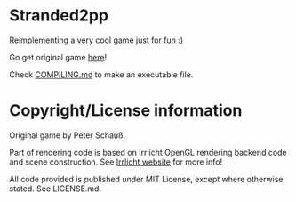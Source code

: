 # Stranded2pp

Reimplementing a very cool game just for fun :)

Go get original game [here](http://www.unrealsoftware.de/game_stranded2.php)!

Check [COMPILING.md](./COMPILING.md) to make an executable file.

# Copyright/License information

Original game by Peter Schauß.

Part of rendering code is based on Irrlicht OpenGL rendering backend code and scene construction.
See [Irrlicht website](http://irrlicht.sourceforge.net) for more info!

All code provided is published under MIT License, except where otherwise stated. See LICENSE.md.

